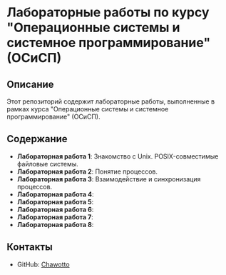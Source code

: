 # Лабораторные работы по курсу "Операционные системы и системное программирование" (ОСиСП)

## Описание
Этот репозиторий содержит лабораторные работы, выполненные в рамках курса "Операционные системы и системное программирование" (ОСиСП).

## Содержание
- **Лабораторная работа 1**: Знакомство с Unix. POSIX-совместимые файловые системы.
- **Лабораторная работа 2**: Понятие процессов.
- **Лабораторная работа 3**: Взаимодействие и синхронизация процессов.
- **Лабораторная работа 4**:
- **Лабораторная работа 5**:
- **Лабораторная работа 6**:
- **Лабораторная работа 7**:
- **Лабораторная работа 8**:

## Контакты
- GitHub: [Chawotto](https://github.com/Chawotto)
